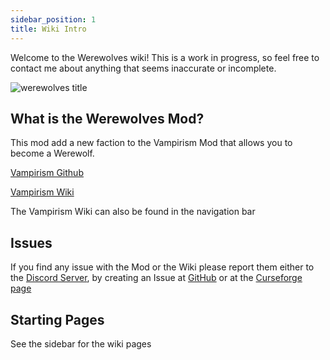 ```yaml
---
sidebar_position: 1
title: Wiki Intro
---
```


Welcome to the Werewolves wiki! This is a work in progress, so feel free to contact me about anything that seems inaccurate or incomplete.

![](/img/werewolves-title.png "werewolves title")

## What is the Werewolves Mod?

This mod add a new faction to the Vampirism Mod that allows you to become a Werewolf.

[Vampirism Github](https://github.com/TeamLapen/Vampirism)

[Vampirism Wiki](https://github.com/TeamLapen/Vampirism/wiki)

The Vampirism Wiki can also be found in the navigation bar

## Issues

If you find any issue with the Mod or the Wiki please report them either to the [Discord Server](https://discord.gg/wuamm4P), by creating an Issue at [GitHub](https://github.com/TeamLapen/Werewolves) or at the [Curseforge page](https://www.curseforge.com/minecraft/mc-mods/werewolves-become-a-beast)

## Starting Pages

See the sidebar for the wiki pages